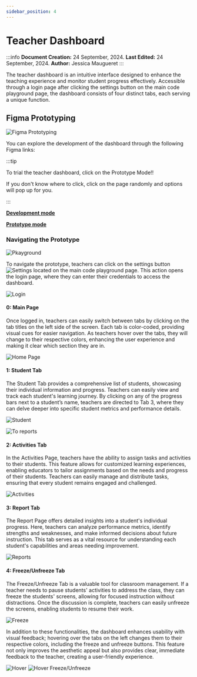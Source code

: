 ```yaml
---
sidebar_position: 4
---
```


# Teacher Dashboard

:::info
**Document Creation:** 24 September, 2024. **Last Edited:** 24 September, 2024. **Author:** Jessica Maugueret
:::

The teacher dashboard is an intuitive interface designed to enhance the teaching experience and monitor student progress effectively. Accessible through a login page after clicking the settings button on the main code playground page, the dashboard consists of four distinct tabs, each serving a unique function.

## Figma Prototyping

![Figma Prototyping](img\Figma_Prototyping_TD.png) 

You can explore the development of the dashboard through the following Figma links:

:::tip

To trial the teacher dashboard, click on the Prototype Mode!!

If you don't know where to click, click on the page randomly and options will pop up for you.

:::

**[Development mode](https://www.figma.com/design/zQOyG5n0lCFlKpVXA0CkvM/Teacher-Dashboard?node-id=0-1&m=dev&t=7U8dARnucAVIwDJU-1)**

**[Prototype mode](https://www.figma.com/proto/zQOyG5n0lCFlKpVXA0CkvM/Teacher-Dashboard?node-id=3-14&node-type=canvas&t=jMyxDt8yJsMC4QHo-1&scaling=scale-down&content-scaling=fixed&page-id=0%3A1&starting-point-node-id=3%3A14&share=1)**


### Navigating the Prototype

![Pkayground](img\Playground.png) 

To navigate the prototype, teachers can click on the settings button ![Settings](img\Settings.png) located on the main code playground page. This action opens the login page, where they can enter their credentials to access the dashboard. 

![Login](img\Login.png) 

#### 0: Main Page

Once logged in, teachers can easily switch between tabs by clicking on the tab titles on the left side of the screen. Each tab is color-coded, providing visual cues for easier navigation. As teachers hover over the tabs, they will change to their respective colors, enhancing the user experience and making it clear which section they are in. 

![Home Page](img\Main_Page.png) 

#### 1: Student Tab
The Student Tab provides a comprehensive list of students, showcasing their individual information and progress. Teachers can easily view and track each student's learning journey. By clicking on any of the progress bars next to a student’s name, teachers are directed to Tab 3, where they can delve deeper into specific student metrics and performance details.

![Student](img\Tab_1.png) 

![To reports](img\Link_to_Report.png) 

#### 2: Activities Tab
In the Activities Page, teachers have the ability to assign tasks and activities to their students. This feature allows for customized learning experiences, enabling educators to tailor assignments based on the needs and progress of their students. Teachers can easily manage and distribute tasks, ensuring that every student remains engaged and challenged.

![Activities](img\Tab_2.png) 

#### 3: Report Tab
The Report Page offers detailed insights into a student's individual progress. Here, teachers can analyze performance metrics, identify strengths and weaknesses, and make informed decisions about future instruction. This tab serves as a vital resource for understanding each student's capabilities and areas needing improvement.

![Reports](img\Tab_3.png) 

#### 4: Freeze/Unfreeze Tab
The Freeze/Unfreeze Tab is a valuable tool for classroom management. If a teacher needs to pause students' activities to address the class, they can freeze the students' screens, allowing for focused instruction without distractions. Once the discussion is complete, teachers can easily unfreeze the screens, enabling students to resume their work.

![Freeze](img\Tab_4.png) 

In addition to these functionalities, the dashboard enhances usability with visual feedback; hovering over the tabs on the left changes them to their respective colors, including the freeze and unfreeze buttons. This feature not only improves the aesthetic appeal but also provides clear, immediate feedback to the teacher, creating a user-friendly experience.

![Hover](img\Hover_Options.png) ![Hover Freeze/Unfreeze](img\Freeze:Unfreeze.png) 